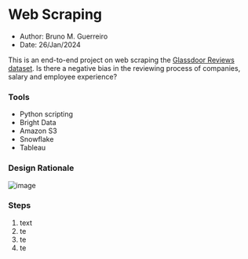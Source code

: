 # Web Scraping
- Author: Bruno M. Guerreiro
- Date: 26/Jan/2024

This is an end-to-end project on web scraping the [Glassdoor Reviews dataset](https://brightdata.com/cp/datasets/browse/gd_l7j1po0921hbu0ri1z). Is there a negative bias in the reviewing process of companies, salary and employee experience?

### Tools
- Python scripting
- Bright Data
- Amazon S3
- Snowflake
- Tableau

### Design Rationale
![image](https://github.com/cryobiochem/projects/assets/33891979/1c24c7c7-8768-4a0b-a782-e721748aa919)


### Steps
1. text
2. te
3. te
4. te
